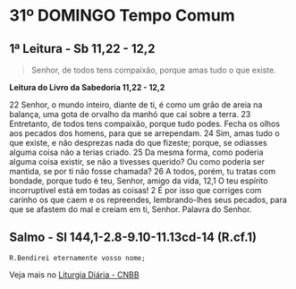 # 31º DOMINGO Tempo Comum

## 1ª Leitura - Sb 11,22 - 12,2

> Senhor, de todos tens compaixão, porque amas tudo o que existe.

**Leitura do Livro da Sabedoria 11,22 - 12,2**

22 Senhor, o mundo inteiro, diante de ti,   é como um grão de areia na balança,   uma gota de orvalho da manhó que cai sobre a terra.  23 Entretanto, de todos tens compaixão,   porque tudo podes.   Fecha os olhos aos pecados dos homens,   para que se arrependam.  24 Sim, amas tudo o que existe,   e não desprezas nada do que fizeste;   porque, se odiasses alguma coisa   não a terias criado.  25 Da mesma forma,   como poderia alguma coisa existir,   se não a tivesses querido?   Ou como poderia ser mantida,   se por ti não fosse chamada?  26 A todos, porém, tu tratas com bondade,   porque tudo é teu, Senhor, amigo da vida,  12,1 O teu espírito incorruptível está em todas as coisas!  2 É por isso que corriges com carinho os que caem   e os repreendes, lembrando-lhes seus pecados,   para que se afastem do mal   e creiam em ti, Senhor.   Palavra do Senhor.

## Salmo - Sl 144,1-2.8-9.10-11.13cd-14 (R.cf.1)

`R.Bendirei eternamente vosso nome;`



Veja mais no [Liturgia Diária - CNBB](http://liturgiadiaria.cnbb.org.br/app/user/user/UserView.php?ano=2016&mes=10&dia=30)